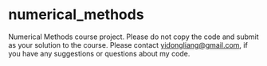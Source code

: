 # numerical_methods
Numerical Methods course project. Please do not copy the code and submit as your solution to the course.
Please contact yidongliang@gmail.com, if you have any suggestions or questions about my code.
